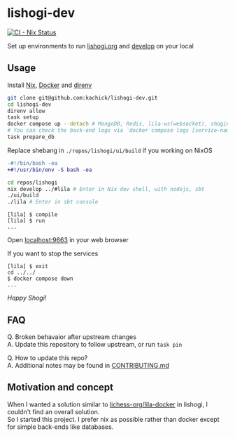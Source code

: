 # lishogi-dev

[![CI - Nix Status](https://github.com/kachick/lishogi-dev/actions/workflows/ci-nix.yml/badge.svg?branch=main)](https://github.com/kachick/lishogi-dev/actions/workflows/ci-nix.yml?query=branch%3Amain+)

Set up environments to run [lishogi.org](https://lishogi.org/) and [develop](https://github.com/WandererXII/lishogi) on your local

## Usage

Install [Nix](https://github.com/DeterminateSystems/nix-installer), [Docker](https://www.docker.com/) and [direnv](https://github.com/direnv/direnv)

```bash
git clone git@github.com:kachick/lishogi-dev.git
cd lishogi-dev
direnv allow
task setup
docker compose up --detach # MongoDB, Redis, lila-ws(websocket), shoginet(engine)
# You can check the back-end logs via `docker compose logs [service-name]`
task prepare_db
```

Replace shebang in `./repos/lishogi/ui/build` if you working on NixOS

```diff
-#!/bin/bash -ea
+#!/usr/bin/env -S bash -ea
```

```bash
cd repos/lishogi
nix develop ../#lila # Enter in Nix dev shell, with nodejs, sbt
./ui/build
./lila # Enter in sbt console
```

```console
[lila] $ compile
[lila] $ run
...
```

Open [localhost:9663](http://localhost:9663/) in your web browser

If you want to stop the services

```console
[lila] $ exit
cd ../../
$ docker compose down
...
```

_Happy Shogi!_

## FAQ

Q. Broken behavaior after upstream changes\
A. Update this repository to follow upstream, or run `task pin`

Q. How to update this repo?\
A. Additional notes may be found in [CONTRIBUTING.md](CONTRIBUTING.md)

## Motivation and concept

When I wanted a solution similar to [lichess-org/lila-docker](https://github.com/lichess-org/lila-docker) in lishogi, I couldn't find an overall solution.\
So I started this project. I prefer nix as possible rather than docker except for simple back-ends like databases.
